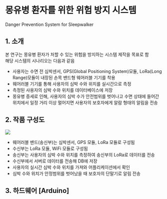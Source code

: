 # 몽유병 환자를 위한 위험 방지 시스템
Danger Prevention System for Sleepwalker


## 1. 소개  
본 연구는 몽유병 환자가 처할 수 있는 위험을 방지하는 시스템 제작을 목표로 함  
해당 시스템의 시나리오는 다음과 같음  
* 사용자는 수면 전 심박센서, GPS(Global Positioning System)모듈, LoRa(Long Range)모듈이 내장된 손목 밴드형 웨어러블 기기를 착용  
* 웨어러블 기기를 통해 사용자의 심박 수와 위치를 실시간으로 측정  
* 측정된 사용자의 심박 수와 위치를 데이터베이스에 저장   
* 몽유병 증세로 인해, 사용자의 심박 수가 안전범위를 벗어나고 수면 상태에 들어간 위치에서 일정 거리 이상 멀어지면 사용자의 보호자에게 알람 형태의 알림을 전송  


## 2. 작품 구성도  

<img src="https://user-images.githubusercontent.com/52437364/71821197-d1d7c400-30d4-11ea-8c88-e8bcde1b7013.png"></img>

* 웨어러블 밴드(송신부)는 심박센서, GPS 모듈, LoRa 모듈로 구성됨
* 수신부는 LoRa 모듈, WiFi 모듈로 구성됨
* 송신부는 사용자의 심박 수와 위치를 측정하여 송신부의 LoRa로 데이터를 전송
* 수신부에서 서버로 데이터를 전송해 DB에 저장
* 사용자의 실시간 심박 수와 위치를 가져와 어플리케이션에서 확인
* 심박 수와 위치가 안정범위를 벗어났을 때 보호자의 단말기로 알림 전송


## 3. 하드웨어 [Arduino]
